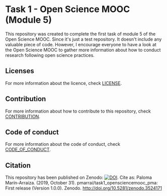# Task 1 - Open Science MOOC (Module 5)
This repository was created to complete the first task of module 5 of the Open Science MOOC.
Since it's just a test repository. It doesn't include any valuable piece of code. However, I encourage everyone to have a look at the Open Science MOOC to gather more information about how to conduct research following open science practices.

## Licenses 
For more information about the licence, check [LICENSE](https://github.com/pmarrai/task1_opensciencemooc_pma/blob/master/LICENSE).

## Contribution
For more information about how to contribute to this repository, check [CONTRIBUTION](https://github.com/pmarrai/task1_opensciencemooc_pma/blob/master/CONTRIBUTION.md).

## Code of conduct
For more information about the code of conduct, check [CODE_OF_CONDUCT](https://github.com/pmarrai/task1_opensciencemooc_pma/blob/master/CODE_OF_CONDUCT.md).

## Citation
This repository has been published on Zenodo: [![DOI](https://zenodo.org/badge/DOI/10.5281/zenodo.3524171.svg)](https://doi.org/10.5281/zenodo.3524171).
Cite as: Paloma Marín-Arraiza. (2019, October 31). pmarrai/task1_opensciencemooc_pma: First release (Version 1.0.0). Zenodo. http://doi.org/10.5281/zenodo.3524171
